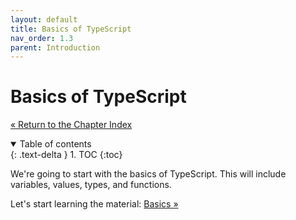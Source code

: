 ```yaml
---
layout: default
title: Basics of TypeScript
nav_order: 1.3
parent: Introduction
---
```


# Basics of TypeScript

[&laquo; Return to the Chapter Index](index.md)

<details open markdown="block">
  <summary>
    Table of contents
  </summary>
  {: .text-delta }
1. TOC
{:toc}
</details>

We're going to start with the basics of TypeScript. This will include variables, values, types, and functions.

Let's start learning the material: [Basics &raquo;](../1-introduction/basics.md)